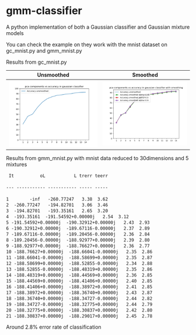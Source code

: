 # gmm-classifier

A python implementation of both a Gaussian classifier and Gaussian mixture models


You can check the example on they work with the mnist dataset on gc_mnist.py and gmm_mnist.py

Results from gc_mnist.py

|    Unsmoothed    |     Smoothed     |
| :--------------: | :--------------: |
| ![](pca_4-1.png) | ![](pca_4-2.png) |


Results from gmm_mnist.py with mnist data reduced to 30dimensions and 5 mixtures

```
 It          oL           L trerr teerr

--- ----------- ----------- ----- -----

1        -inf   -260.77247   3.38  3.62
2  -260.77247   -194.82701   3.06  3.46
3  -194.82701   -193.35161   2.65  3.20
4  -193.35161  -191.54592+0.00000j   2.54  3.12
5 -191.54592+0.00000j  -190.32912+0.00000j   2.43  2.93
6 -190.32912+0.00000j  -189.67116-0.00000j   2.37  2.89
7 -189.67116-0.00000j  -189.20456-0.00000j   2.36  2.84
8 -189.20456-0.00000j  -188.92977+0.00000j   2.39  2.80
9 -188.92977+0.00000j  -188.76627+0.00000j   2.36  2.77
10 -188.76627+0.00000j  -188.66041-0.00000j   2.35  2.86
11 -188.66041-0.00000j  -188.58699+0.00000j   2.35  2.87
12 -188.58699+0.00000j  -188.52855-0.00000j   2.34  2.88
13 -188.52855-0.00000j  -188.48319+0.00000j   2.35  2.86
14 -188.48319+0.00000j  -188.44569+0.00000j   2.36  2.85
15 -188.44569+0.00000j  -188.41406+0.00000j   2.40  2.85
16 -188.41406+0.00000j  -188.38972+0.00000j   2.41  2.85
17 -188.38972+0.00000j  -188.36740+0.00000j   2.43  2.87
18 -188.36740+0.00000j  -188.34727-0.00000j   2.44  2.82
19 -188.34727-0.00000j  -188.32775+0.00000j   2.44  2.79
20 -188.32775+0.00000j  -188.30837+0.00000j   2.42  2.80
21 -188.30837+0.00000j  -188.29017+0.00000j   2.45  2.78
```

Around 2.8% error rate of classification